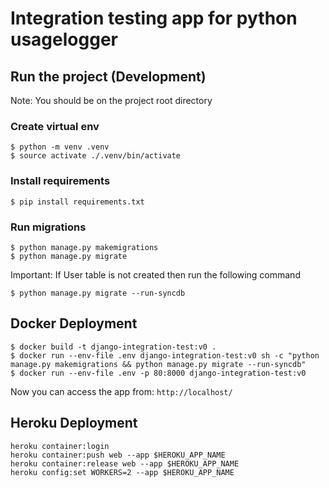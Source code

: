 # Integration testing app for python usagelogger

## Run the project (Development)

Note: You should be on the project root directory

### Create virtual env

```
$ python -m venv .venv
$ source activate ./.venv/bin/activate
```

### Install requirements

```
$ pip install requirements.txt
```

### Run migrations

```
$ python manage.py makemigrations
$ python manage.py migrate
```

Important: If User table is not created then run the following command

```
$ python manage.py migrate --run-syncdb

```

## Docker Deployment

```
$ docker build -t django-integration-test:v0 .
$ docker run --env-file .env django-integration-test:v0 sh -c "python manage.py makemigrations && python manage.py migrate --run-syncdb"
$ docker run --env-file .env -p 80:8000 django-integration-test:v0
```

Now you can access the app from: `http://localhost/`

## Heroku Deployment

```
heroku container:login
heroku container:push web --app $HEROKU_APP_NAME
heroku container:release web --app $HEROKU_APP_NAME
heroku config:set WORKERS=2 --app $HEROKU_APP_NAME
```
